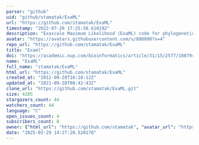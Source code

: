 ```yaml
---
parser: "github"
uid: "github/stamatak/ExaML"
url: "https://github.com/stamatak/ExaML"
timestamp: "2022-07-20 17:25:58.610192"
description: "Exascale Maximum Likelihood (ExaML) code for phylogenetic inference using MPI"
avatar: "https://avatars.githubusercontent.com/u/880890?v=4"
repo_url: "https://github.com/stamatak/ExaML"
title: "Examl"
doi: "https://academic.oup.com/bioinformatics/article/31/15/2577/188794/ExaML-version-3-a-tool-for-phylogenomic-analyses"
name: "ExaML"
full_name: "stamatak/ExaML"
html_url: "https://github.com/stamatak/ExaML"
created_at: "2012-09-28T16:10:12Z"
updated_at: "2021-09-28T08:42:43Z"
clone_url: "https://github.com/stamatak/ExaML.git"
size: 4285
stargazers_count: 44
watchers_count: 44
language: "C"
open_issues_count: 4
subscribers_count: 8
owner: {"html_url": "https://github.com/stamatak", "avatar_url": "https://avatars.githubusercontent.com/u/880890?v=4", "login": "stamatak", "type": "User"}
date: "2025-03-29 14:27:20.520170"
---
```

